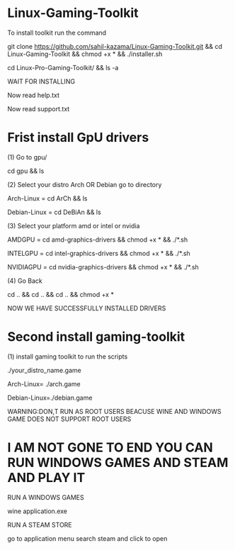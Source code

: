 # Linux-Gaming-Toolkit

To install toolkit run the command

git clone https://github.com/sahil-kazama/Linux-Gaming-Toolkit.git && cd Linux-Gaming-Toolkit && chmod +x * && ./installer.sh

cd Linux-Pro-Gaming-Toolkit/ && ls -a

WAIT FOR INSTALLING

Now read help.txt

Now read support.txt


# Frist install GpU drivers 

(1) Go to gpu/

cd gpu && ls

(2) Select your distro Arch OR Debian go to directory

Arch-Linux = cd ArCh && ls

Debian-Linux = cd DeBiAn && ls


(3) Select your platform amd or intel or nvidia


AMDGPU = cd amd-graphics-drivers && chmod +x * && ./*.sh

INTELGPU = cd intel-graphics-drivers && chmod +x * && ./*.sh

NVIDIAGPU = cd nvidia-graphics-drivers && chmod +x * && ./*.sh


(4) Go Back

cd .. && cd .. && cd .. && chmod +x *


NOW WE HAVE SUCCESSFULLY INSTALLED DRIVERS

# Second install gaming-toolkit

(1) install gaming toolkit to run the scripts

./your_distro_name.game

Arch-Linux= ./arch.game

Debian-Linux=./debian.game


WARNING:DON,T RUN AS ROOT USERS BEACUSE WINE AND WINDOWS GAME DOES NOT SUPPORT ROOT USERS

<now you can open steam and enjoy it>

# I AM NOT GONE TO END YOU CAN RUN WINDOWS GAMES AND STEAM AND PLAY IT

RUN A WINDOWS GAMES

wine application.exe

RUN A STEAM STORE

go to application menu search steam and click to open
